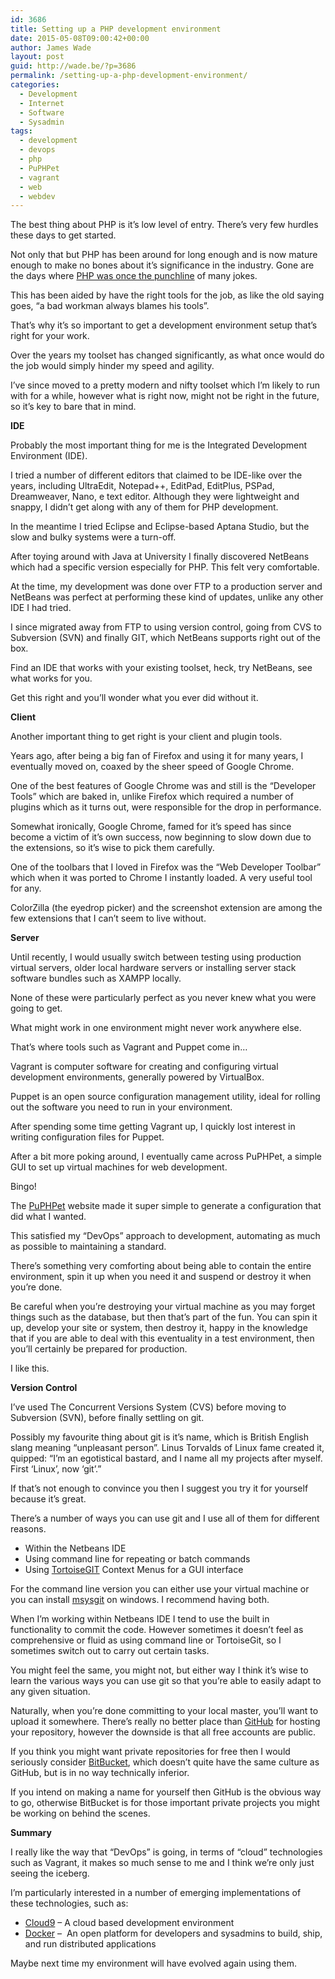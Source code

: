 ```yaml
---
id: 3686
title: Setting up a PHP development environment
date: 2015-05-08T09:00:42+00:00
author: James Wade
layout: post
guid: http://wade.be/?p=3686
permalink: /setting-up-a-php-development-environment/
categories:
  - Development
  - Internet
  - Software
  - Sysadmin
tags:
  - development
  - devops
  - php
  - PuPHPet
  - vagrant
  - web
  - webdev
---
```

<p class="lead">
  The best thing about PHP is it&#8217;s low level of entry. There&#8217;s very few hurdles these days to get started.
</p>

Not only that but PHP has been around for long enough and is now mature enough to make no bones about it&#8217;s significance in the industry. Gone are the days where [PHP was once the punchline](http://blog.codinghorror.com/the-php-singularity/) of many jokes.

This has been aided by have the right tools for the job, as like the old saying goes, &#8220;a bad workman always blames his tools&#8221;.

That&#8217;s why it&#8217;s so important to get a development environment setup that&#8217;s right for your work.

<!--more-->

Over the years my toolset has changed significantly, as what once would do the job would simply hinder my speed and agility.

I&#8217;ve since moved to a pretty modern and nifty toolset which I&#8217;m likely to run with for a while, however what is right now, might not be right in the future, so it&#8217;s key to bare that in mind.

**IDE**

Probably the most important thing for me is the Integrated Development Environment (IDE).

I tried a number of different editors that claimed to be IDE-like over the years, including UltraEdit, Notepad++, EditPad, EditPlus, PSPad, Dreamweaver, Nano, e text editor. Although they were lightweight and snappy, I didn&#8217;t get along with any of them for PHP development.

In the meantime I tried Eclipse and Eclipse-based Aptana Studio, but the slow and bulky systems were a turn-off.

After toying around with Java at University I finally discovered NetBeans which had a specific version especially for PHP. This felt very comfortable.

At the time, my development was done over FTP to a production server and NetBeans was perfect at performing these kind of updates, unlike any other IDE I had tried.

I since migrated away from FTP to using version control, going from CVS to Subversion (SVN) and finally GIT, which NetBeans supports right out of the box.

Find an IDE that works with your existing toolset, heck, try NetBeans, see what works for you.

Get this right and you&#8217;ll wonder what you ever did without it.

**Client**

Another important thing to get right is your client and plugin tools.

Years ago, after being a big fan of Firefox and using it for many years, I eventually moved on, coaxed by the sheer speed of Google Chrome.

One of the best features of Google Chrome was and still is the &#8220;Developer Tools&#8221; which are baked in, unlike Firefox which required a number of plugins which as it turns out, were responsible for the drop in performance.

Somewhat ironically, Google Chrome, famed for it&#8217;s speed has since become a victim of it&#8217;s own success, now beginning to slow down due to the extensions, so it&#8217;s wise to pick them carefully.

One of the toolbars that I loved in Firefox was the &#8220;Web Developer Toolbar&#8221; which when it was ported to Chrome I instantly loaded. A very useful tool for any.

ColorZilla (the eyedrop picker) and the screenshot extension are among the few extensions that I can&#8217;t seem to live without.

**Server**

Until recently, I would usually switch between testing using production virtual servers, older local hardware servers or installing server stack software bundles such as XAMPP locally.

None of these were particularly perfect as you never knew what you were going to get.

What might work in one environment might never work anywhere else.

That&#8217;s where tools such as Vagrant and Puppet come in&#8230;

Vagrant is computer software for creating and configuring virtual development environments, generally powered by VirtualBox.

Puppet is an open source configuration management utility, ideal for rolling out the software you need to run in your environment.

After spending some time getting Vagrant up, I quickly lost interest in writing configuration files for Puppet.

After a bit more poking around, I eventually came across PuPHPet, a simple GUI to set up virtual machines for web development.

Bingo!

The [PuPHPet](https://puphpet.com/) website made it super simple to generate a configuration that did what I wanted.

This satisfied my &#8220;DevOps&#8221; approach to development, automating as much as possible to maintaining a standard.

There&#8217;s something very comforting about being able to contain the entire environment, spin it up when you need it and suspend or destroy it when you&#8217;re done.

Be careful when you&#8217;re destroying your virtual machine as you may forget things such as the database, but then that&#8217;s part of the fun. You can spin it up, develop your site or system, then destroy it, happy in the knowledge that if you are able to deal with this eventuality in a test environment, then you&#8217;ll certainly be prepared for production.

I like this.

**Version Control**

I&#8217;ve used The Concurrent Versions System (CVS) before moving to Subversion (SVN), before finally settling on git.

Possibly my favourite thing about git is it&#8217;s name, which is British English slang meaning &#8220;unpleasant person&#8221;. Linus Torvalds of Linux fame created it, quipped: &#8220;I&#8217;m an egotistical bastard, and I name all my projects after myself. First &#8216;Linux&#8217;, now &#8216;git&#8217;.&#8221;

If that&#8217;s not enough to convince you then I suggest you try it for yourself because it&#8217;s great.

There&#8217;s a number of ways you can use git and I use all of them for different reasons.

  * Within the Netbeans IDE
  * Using command line for repeating or batch commands
  * Using [TortoiseGIT](https://code.google.com/p/tortoisegit/) Context Menus for a GUI interface

For the command line version you can either use your virtual machine or you can install [msysgit](https://msysgit.github.io/) on windows. I recommend having both.

When I&#8217;m working within Netbeans IDE I tend to use the built in functionality to commit the code. However sometimes it doesn&#8217;t feel as comprehensive or fluid as using command line or TortoiseGit, so I sometimes switch out to carry out certain tasks.

You might feel the same, you might not, but either way I think it&#8217;s wise to learn the various ways you can use git so that you&#8217;re able to easily adapt to any given situation.

Naturally, when you&#8217;re done committing to your local master, you&#8217;ll want to upload it somewhere. There&#8217;s really no better place than [GitHub](https://github.com/) for hosting your repository, however the downside is that all free accounts are public.

If you think you might want private repositories for free then I would seriously consider [BitBucket](https://bitbucket.org/), which doesn&#8217;t quite have the same culture as GitHub, but is in no way technically inferior.

If you intend on making a name for yourself then GitHub is the obvious way to go, otherwise BitBucket is for those important private projects you might be working on behind the scenes.

**Summary**

I really like the way that &#8220;DevOps&#8221; is going, in terms of &#8220;cloud&#8221; technologies such as Vagrant, it makes so much sense to me and I think we&#8217;re only just seeing the iceberg.

I&#8217;m particularly interested in a number of emerging implementations of these technologies, such as:

  * [Cloud9](https://c9.io/) &#8211; A cloud based development environment
  * [Docker](http://www.docker.com/) &#8211;  An open platform for developers and sysadmins to build, ship, and run distributed applications

Maybe next time my environment will have evolved again using them.